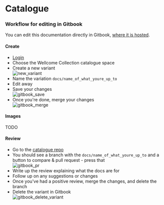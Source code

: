 # Catalogue

### Workflow for editing in Gitbook

You can edit this documentation directly in Gitbook, [where it is hosted](https://wellcomecollection.gitbook.io/catalogue/).

#### Create 

* [Login](https://app.gitbook.com/)
* Choose the Wellcome Collection catalogue space
* Create a new variant<br/>
  ![new_variant](https://user-images.githubusercontent.com/31692/70724013-c372d400-1cf1-11ea-9370-db0245b964a7.png)
* Name the variation `docs/name_of_what_youre_up_to`
* Edit away
* Save your changes<br/>
  ![gitbook_save](https://user-images.githubusercontent.com/31692/70724055-d1c0f000-1cf1-11ea-97b9-da8233903523.png)
* Once you're done, merge your changes<br/>
  ![gitbook_merge](https://user-images.githubusercontent.com/31692/70724078-d84f6780-1cf1-11ea-9092-6e41735d0db8.png)

#### Images

TODO

#### Review

* Go to the [catalogue repo](https://github.com/wellcometrust/catalogue)
* You should see a branch with the `docs/name_of_what_youre_up_to` and a button to compare & pull request - press that<br/>
  ![gitbook_pr](https://user-images.githubusercontent.com/31692/70724110-e604ed00-1cf1-11ea-92b1-d7b2e4a61108.png)
* Write up the review explaining what the docs are for
* Follow up on any suggestions or changes
* Once you've had a positive review, merge the changes, and delete the branch
* Delete the variant in Gitbook<br/>
  ![gitbook_delete_variant](https://user-images.githubusercontent.com/31692/70724129-ec936480-1cf1-11ea-9101-3264053016c4.png)


